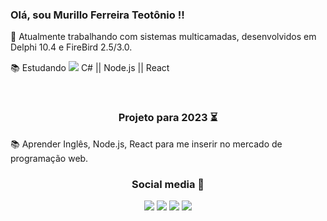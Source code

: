 ### Olá, sou Murillo Ferreira Teotônio !!
<p align="left">
  👋 Atualmente trabalhando com sistemas multicamadas, desenvolvidos em Delphi 10.4 e FireBird 2.5/3.0.
<p align="left">
  📚 Estudando <img src="https://img.shields.io/badge/C%23-%230077B5?style=for-the-badge&logo=CSharp&logoColor=white"> C# || Node.js || React
</p>
<br/>

<div align="center"> 
  
<h3 align="center">  
  Projeto para 2023 ⏳
</h3>
<p align="left">
  📚 Aprender Inglês, Node.js, React para me inserir no mercado de programação web.
</p>

 <h3 align="center">  
  Social media 👤
 </h3> 
  
<a href="https://www.instagram.com/murillo.ferreira1/" target="_blank"><img src="https://img.shields.io/badge/-Instagram-%23E4405F?style=for-the-badge&logo=instagram&logoColor=white" target="_blank"></a>
  <a href="https://www.facebook.com/murilo.ferreira.102/" target="_blank"><img src="https://img.shields.io/badge/Facebook-1877F2?style=for-the-badge&logo=facebook&logoColor=white" target="_blank"></a>
  <a href = "mailto:murilloocz@gmail.com"><img src="https://img.shields.io/badge/-Email-%23333?style=for-the-badge&logo=gmail&logoColor=white" target="_blank"></a>
  <a href="https://www.linkedin.com/in/murillo-ferreira-teotonio/" target="_blank"><img src="https://img.shields.io/badge/-LinkedIn-%230077B5?style=for-the-badge&logo=linkedin&logoColor=white" target="_blank"></a>
  
<div align="center">
